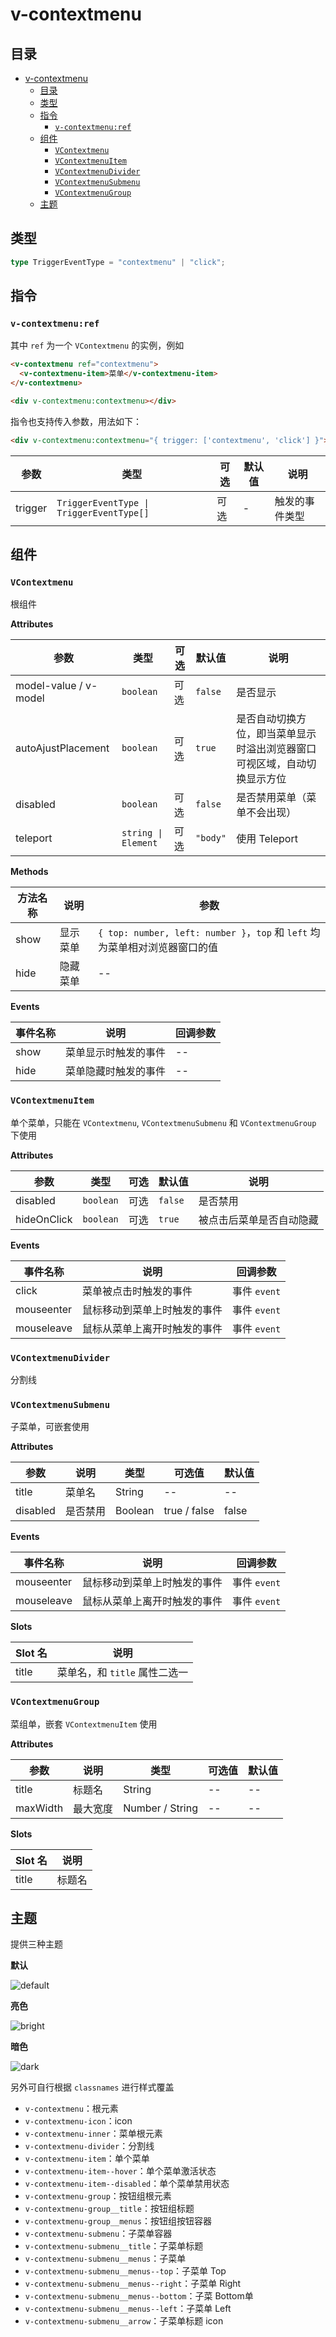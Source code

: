 # v-contextmenu

## 目录

- [v-contextmenu](#v-contextmenu)
  - [目录](#目录)
  - [类型](#类型)
  - [指令](#指令)
    - [`v-contextmenu:ref`](#v-contextmenuref)
  - [组件](#组件)
    - [`VContextmenu`](#vcontextmenu)
    - [`VContextmenuItem`](#vcontextmenuitem)
    - [`VContextmenuDivider`](#vcontextmenudivider)
    - [`VContextmenuSubmenu`](#vcontextmenusubmenu)
    - [`VContextmenuGroup`](#vcontextmenugroup)
  - [主题](#主题)

## 类型

```typescript
type TriggerEventType = "contextmenu" | "click";
```

## 指令

### `v-contextmenu:ref`

其中 `ref` 为一个 `VContextmenu` 的实例，例如

```html
<v-contextmenu ref="contextmenu">
  <v-contextmenu-item>菜单</v-contextmenu-item>
</v-contextmenu>

<div v-contextmenu:contextmenu></div>
```

指令也支持传入参数，用法如下：

```html
<div v-contextmenu:contextmenu="{ trigger: ['contextmenu', 'click'] }"></div>
```

| 参数    | 类型                                                    | 可选 | 默认值 | 说明           |
| ------- | ------------------------------------------------------- | ---- | ------ | -------------- |
| trigger | <code>TriggerEventType &#124; TriggerEventType[]</code> | 可选 | -      | 触发的事件类型 |

## 组件

### `VContextmenu`

根组件

**Attributes**

| 参数                  | 类型                               | 可选 | 默认值   | 说明                                                                     |
| --------------------- | ---------------------------------- | ---- | -------- | ------------------------------------------------------------------------ |
| model-value / v-model | `boolean`                          | 可选 | `false`  | 是否显示                                                                 |
| autoAjustPlacement    | `boolean`                          | 可选 | `true`   | 是否自动切换方位，即当菜单显示时溢出浏览器窗口可视区域，自动切换显示方位 |
| disabled              | `boolean`                          | 可选 | `false`  | 是否禁用菜单（菜单不会出现）                                             |
| teleport              | <code>string &#124; Element</code> | 可选 | `"body"` | 使用 Teleport                                                            |

**Methods**

| 方法名称 | 说明     | 参数                                                                        |
| -------- | -------- | --------------------------------------------------------------------------- |
| show     | 显示菜单 | `{ top: number, left: number }`，`top` 和 `left` 均为菜单相对浏览器窗口的值 |
| hide     | 隐藏菜单 | --                                                                          |

**Events**

| 事件名称 | 说明                 | 回调参数        |
| -------- | -------------------- | --------------- |
| show     | 菜单显示时触发的事件 | -- |
| hide     | 菜单隐藏时触发的事件 | -- |

### `VContextmenuItem`

单个菜单，只能在 `VContextmenu`, `VContextmenuSubmenu` 和 `VContextmenuGroup` 下使用

**Attributes**

| 参数        | 类型      | 可选 | 默认值  | 说明                     |
| ----------- | --------- | ---- | ------- | ------------------------ |
| disabled    | `boolean` | 可选 | `false` | 是否禁用               |
| hideOnClick | `boolean` | 可选 | `true`  | 被点击后菜单是否自动隐藏 |

**Events**

| 事件名称   | 说明                         | 回调参数                                        |
| ---------- | ---------------------------- | ----------------------------------------------- |
| click      | 菜单被点击时触发的事件       | 事件 `event` |
| mouseenter | 鼠标移动到菜单上时触发的事件 | 事件 `event` |
| mouseleave | 鼠标从菜单上离开时触发的事件 | 事件 `event` |

### `VContextmenuDivider`

分割线

### `VContextmenuSubmenu`

子菜单，可嵌套使用

**Attributes**

| 参数     | 说明     | 类型    | 可选值       | 默认值 |
| -------- | -------- | ------- | ------------ | ------ |
| title    | 菜单名   | String  | --           | --     |
| disabled | 是否禁用 | Boolean | true / false | false  |

**Events**

| 事件名称   | 说明                         | 回调参数                                        |
| ---------- | ---------------------------- | ----------------------------------------------- |
| mouseenter | 鼠标移动到菜单上时触发的事件 | 事件 `event` |
| mouseleave | 鼠标从菜单上离开时触发的事件 | 事件 `event` |

**Slots**

| Slot 名 | 说明                          |
| ------- | ----------------------------- |
| title   | 菜单名，和 `title` 属性二选一 |

### `VContextmenuGroup`

菜组单，嵌套 `VContextmenuItem` 使用

**Attributes**

| 参数     | 说明     | 类型            | 可选值 | 默认值 |
| -------- | -------- | --------------- | ------ | ------ |
| title    | 标题名   | String          | --     | --     |
| maxWidth | 最大宽度 | Number / String | --     | --     |

**Slots**

| Slot 名 | 说明   |
| ------- | ------ |
| title   | 标题名 |

## 主题

提供三种主题

**默认**

![default](./images/default.jpg)

**亮色**

![bright](./images/bright.jpg)

**暗色**

![dark](./images/dark.jpg)

另外可自行根据 `classnames` 进行样式覆盖

- `v-contextmenu`：根元素
- `v-contextmenu-icon`：icon
- `v-contextmenu-inner`：菜单根元素
- `v-contextmenu-divider`：分割线
- `v-contextmenu-item`：单个菜单
- `v-contextmenu-item--hover`：单个菜单激活状态
- `v-contextmenu-item--disabled`：单个菜单禁用状态
- `v-contextmenu-group`：按钮组根元素
- `v-contextmenu-group__title`：按钮组标题
- `v-contextmenu-group__menus`：按钮组按钮容器
- `v-contextmenu-submenu`：子菜单容器
- `v-contextmenu-submenu__title`：子菜单标题
- `v-contextmenu-submenu__menus`：子菜单
- `v-contextmenu-submenu__menus--top`：子菜单 Top
- `v-contextmenu-submenu__menus--right`：子菜单 Right
- `v-contextmenu-submenu__menus--bottom`：子菜 Bottom单
- `v-contextmenu-submenu__menus--left`：子菜单 Left
- `v-contextmenu-submenu__arrow`：子菜单标题 icon

